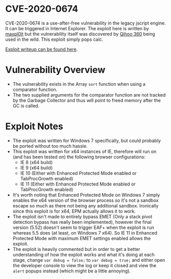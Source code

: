 # CVE-2020-0674
CVE-2020-0674 is a use-after-free vulnerability in the legacy jscript engine. It can be triggered in Internet Explorer. The exploit here is written by [maxpl0it](https://twitter.com/maxpl0it) but the vulnerability itself was discovered by [Qihoo 360](http://blogs.360.cn/) being used in the wild. This exploit simply pops calc.

[Exploit writeup can be found here](https://labs.f-secure.com/blog/internet-exploiter-understanding-vulnerabilities-in-internet-explorer/).

# Vulnerability Overview
- The vulnerability exists in the Array `sort` function when using a comparator function.
- The two supplied arguments for the comparator function are not tracked by the Garbage Collector and thus will point to freed memory after the GC is called.

# Exploit Notes
- The exploit was written for Windows 7 specifically, but could probably be ported without too much hassle.
- This exploit was written for x64 instances of IE, therefore will run on (and has been tested on) the following browser configurations:
  - IE 8 (x64 build)
  - IE 9 (x64 build)
  - IE 10 (Either with Enhanced Protected Mode enabled or TabProcGrowth enabled)
  - IE 11 (Either with Enhanced Protected Mode enabled or TabProcGrowth enabled)
- It's worth noting that Enhanced Protected Mode on Windows 7 simply enables the x64 version of the browser process so it's not a sandbox escape so much as there not being any additional sandbox. Ironically since this exploit is for x64, EPM actually allows it to work.
- The exploit isn't made to entirely bypass EMET (Only a stack pivot detection bypass has really been implemented), however the final version (5.52) doesn't seem to trigger EAF+ when the exploit is run whereas 5.5 does (at least, on Windows 7 x64). So IE 11 in Enhanced Protected Mode with maximum EMET settings enabled allows the exploit.
- The exploit is heavily commented but in order to get a better understanding of how the exploit works and what it's doing at each stage, change `var debug = false;` to `var debug = true;` and either open the developer console to view the log or keep it closed and view the `alert` popups instead (which might be a little annoying).
